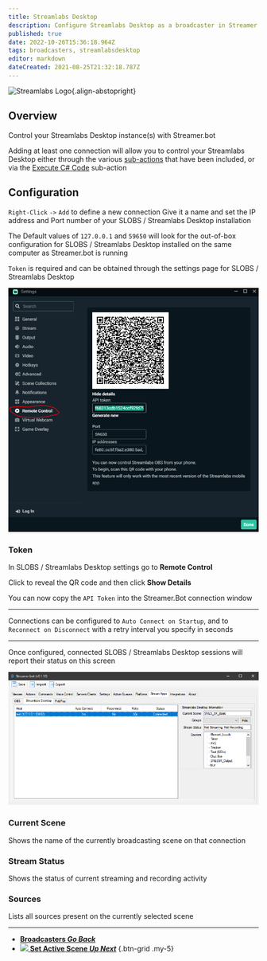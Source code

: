 ```yaml
---
title: Streamlabs Desktop
description: Configure Streamlabs Desktop as a broadcaster in Streamer.bot
published: true
date: 2022-10-26T15:36:18.964Z
tags: broadcasters, streamlabsdesktop
editor: markdown
dateCreated: 2021-08-25T21:32:18.787Z
---
```


![Streamlabs Logo](https://streamer.bot/img/integrations/streamlabs.png){.align-abstopright}

## Overview
Control your Streamlabs Desktop instance(s) with Streamer.bot

Adding at least one connection will allow you to control your Streamlabs Desktop either through the various [sub-actions](/Sub-Actions) that have been included, or via the [Execute C# Code](/Sub-Actions/Code/Execute-CSharp-Code) sub-action

## Configuration
`Right-Click` `->` `Add` to define a new connection
Give it a name and set the IP address and Port number of your SLOBS / Streamlabs Desktop installation

The Default values of `127.0.0.1` and `59650` will look for the out-of-box configuration for SLOBS / Streamlabs Desktop installed on the same computer as Streamer.bot is running

`Token` is required and can be obtained through the settings page for SLOBS / Streamlabs Desktop

![SLOBS settings](/122339880-810b0280-cf39-11eb-9453-f6e4e6473f1e.png)

### Token
In SLOBS / Streamlabs Desktop settings go to **Remote Control**

Click to reveal the QR code and then click **Show Details**

You can now copy the `API Token` into the Streamer.Bot connection window

***

Connections can be configured to `Auto Connect on Startup`, and to `Reconnect on Disconnect` with a retry interval you specify in seconds

***

Once configured, connected SLOBS / Streamlabs Desktop sessions will report their status on this screen

![SLOBS connection](/122341198-1fe42e80-cf3b-11eb-9c5e-42217878766d.png)

### Current Scene
Shows the name of the currently broadcasting scene on that connection

### Stream Status
Shows the status of current streaming and recording activity

### Sources
Lists all sources present on the currently selected scene

---

- [<i class="mdi mdi-chevron-left"></i>**Broadcasters *Go Back***](/en/Broadcasters)
- [<img src="https://streamer.bot/img/integrations/streamlabs.png"/> **Set Active Scene *Up Next***](/en/Sub-Actions/Streamlabs-Desktop/Set-Active-Scene)
{.btn-grid .my-5}